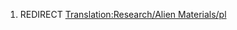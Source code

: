 1.  REDIRECT [Translation:Research/Alien
    Materials/pl](Translation:Research/Alien_Materials/pl "wikilink")